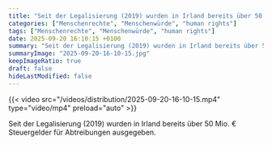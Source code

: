 ```yaml
---
title: "Seit der Legalisierung (2019) wurden in Irland bereits über 50 Mio. € Steuergelder für Abtreibungen ausgegeben."
categories: ["Menschenrechte", "Menschenwürde", "human rights"]
tags: ["Menschenrechte", "Menschenwürde", "human rights"]
date: 2025-09-20 16:10:15 +0100
summary: "Seit der Legalisierung (2019) wurden in Irland bereits über 50 Mio. € Steuergelder für Abtreibungen ausgegeben."
summaryImage: "2025-09-20-16-10-15.jpg"
keepImageRatio: true
draft: false
hideLastModified: false
---
```


{{< video src="/videos/distribution/2025-09-20-16-10-15.mp4" type="video/mp4" preload="auto" >}}

Seit der Legalisierung (2019) wurden in Irland bereits über 50 Mio. € Steuergelder für Abtreibungen ausgegeben.